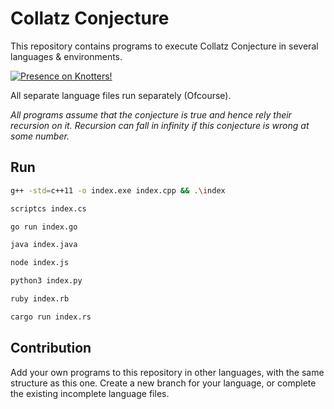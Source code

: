 # Collatz Conjecture

This repository contains programs to execute Collatz Conjecture in several languages & environments.


[![Presence on Knotters!](https://img.shields.io/static/v1?label=Knotters&message=Project&color=12e49d&link=https://knotters.org&style=for-the-badge)](https://knotters.org/projects/profile/collatz-conjecture)

All separate language files run separately (Ofcourse).

_All programs assume that the conjecture is true and hence rely their recursion on it. Recursion can fall in infinity if this conjecture is wrong at some number._

## Run

```bash
g++ -std=c++11 -o index.exe index.cpp && .\index
```

```bash
scriptcs index.cs
```

```bash
go run index.go
```

```bash
java index.java
```

```bash
node index.js
```

```bash
python3 index.py
```

```bash
ruby index.rb
```

```bash
cargo run index.rs
```

## Contribution

Add your own programs to this repository in other languages, with the same structure as this one. Create a new branch for your language, or complete the existing incomplete language files.
